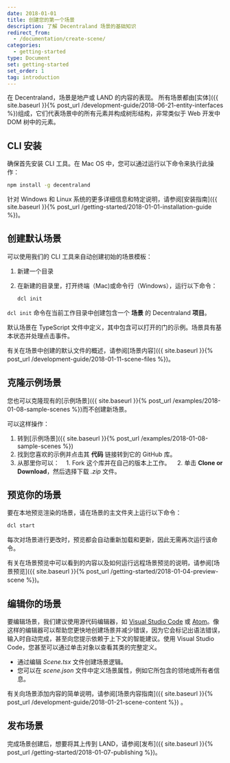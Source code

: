 ```yaml
---
date: 2018-01-01
title: 创建您的第一个场景
description: 了解 Decentraland 场景的基础知识
redirect_from:
  - /documentation/create-scene/
categories:
  - getting-started
type: Document
set: getting-started
set_order: 1
tag: introduction
---
```


在 Decentraland，场景是地产或 LAND 的内容的表现。 所有场景都由[实体]({{ site.baseurl }}{% post_url /development-guide/2018-06-21-entity-interfaces %})组成，它们代表场景中的所有元素并构成树形结构，非常类似于 Web 开发中 DOM 树中的元素。

## CLI 安装

确保首先安装 CLI 工具。在 Mac OS 中，您可以通过运行以下命令来执行此操作：

```bash
npm install -g decentraland
```

针对 Windows 和 Linux 系统的更多详细信息和特定说明，请参阅[安装指南]({{ site.baseurl }}{% post_url /getting-started/2018-01-01-installation-guide %})。

## 创建默认场景

可以使用我们的 CLI 工具来自动创建初始的场景模板：

1. 新建一个目录
2. 在新建的目录里，打开终端（Mac)或命令行（Windows），运行以下命令：

   ```bash
   dcl init
   ```

`dcl init` 命令在当前工作目录中创建包含一个 **场景** 的 Decentraland **项目**。

默认场景在 TypeScript 文件中定义，其中包含可以打开的门的示例。场景具有基本状态并处理点击事件。

<!--
`dcl init` 命令在当前工作目录中创建包含一个 **场景** 的 Decentraland **项目**。
它提示你回答一系列可选问题，如关于场景所有权的以及Decentraland 最终上传的位置，然后它要求你选择一个场景模板。根据您选择的选项，CLI 构建具有不同默认内容的不同文件结构。

有四种不同的场景模板可供使用：

- **基本场景**：在一个简单的 TypeScript 文件中定义的，用来显示单一的 glTF 模型。
- **交互式场景**：在 TypeScript 文件中定义，该示例以一个可以打开的门为例。这是开始学习如何使用 SDK 的最佳模板。场景具有基本状态并处理单击事件。场景状态被本地存储在用户的浏览器中，因此用户的行为不会影响其他用户的场景呈现。
- **远程场景**：在 TypeScript 文件中定义，具有与本地场景基本相同的示例，但不同之处在于场景状态存储在与 WebSockets 通信的远程服务器中。因此，所有用户都看到相同的渲染场景。要测试场景，可以同时在本地运行服务器和客户端。 
- **静态场景**：单独一个 glTF 模型定义在 **XML** 文件中。不能将任何动态或交互式内容添加到这类场景中，它只能显示静态实体。-->

有关在场景中创建的默认文件的概述，请参阅[场景内容]({{ site.baseurl }}{% post_url /development-guide/2018-01-11-scene-files %})。

## 克隆示例场景

您也可以克隆现有的[示例场景]({{ site.baseurl }}{% post_url /examples/2018-01-08-sample-scenes %})而不创建新场景。

可以这样操作：

1. 转到[示例场景]({{ site.baseurl }}{% post_url /examples/2018-01-08-sample-scenes %})
2. 找到您喜欢的示例并点击其 **代码** 链接转到它的 GitHub 库。
3. 从那里你可以：
   1. Fork 这个库并在自己的版本上工作。
   2. 单击 **Clone or Download**，然后选择下载 _.zip_ 文件。

## 预览你的场景

要在本地预览渲染的场景，请在场景的主文件夹上运行以下命令：

```bash
dcl start
```

每次对场景进行更改时，预览都会自动重新加载和更新，因此无需再次运行该命令。

有关在场景预览中可以看到的内容以及如何运行远程场景预览的说明，请参阅[场景预览]({{ site.baseurl }}{% post_url /getting-started/2018-01-04-preview-scene %})。

## 编辑你的场景

要编辑场景，我们建议使用源代码编辑器，如 [Visual Studio Code](https://code.visualstudio.com/) 或 [Atom](https://atom.io/)。像这样的编辑器可以帮助您更快地创建场景并减少错误，因为它会标记出语法错误，输入时自动完成，甚至向您提示依赖于上下文的智能建议。使用 Visual Studio Code，您甚至可以通过单击对象以查看其类的完整定义。

- 通过编辑 _Scene.tsx_ 文件创建场景逻辑。
- 您可以在 _scene.json_ 文件中定义场景属性，例如它所包含的领地或所有者信息。

有关向场景添加内容的简单说明，请参阅[场景内容指南]({{ site.baseurl }}{% post_url /development-guide/2018-01-21-scene-content %}) 。

## 发布场景

完成场景创建后，想要将其上传到 LAND，请参阅[发布]({{ site.baseurl }}{% post_url /getting-started/2018-01-07-publishing %})。
